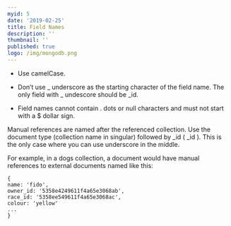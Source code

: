 ```yaml
---
myid: 5
date: '2019-02-25'
title: Field Names
description: ''
thumbnail: ''
published: true
logo: /img/mongodb.png
---
```


- Use camelCase.

- Don’t use \_ underscore as the starting character of the field name. The only field with \_ undescore should be \_id.

- Field names cannot contain . dots or null characters and must not start with a \$ dollar sign.

Manual references are named after the referenced collection. Use the document type (collection name in singular) followed by \_id ( <document>\_id ). This is the only case where you can use underscore in the middle.

For example, in a dogs collection, a document would have manual references to external documents named like this:

```
{
name: 'fido',
owner_id: '5358e4249611f4a65e3068ab',
race_id: '5358ee549611f4a65e3068ac',
colour: 'yellow'
...
}
```